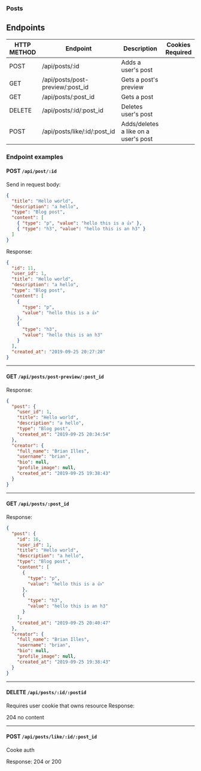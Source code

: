 ### Posts

## Endpoints

| HTTP METHOD | Endpoint                         | Description                          | Cookies Required |
| ----------- | -------------------------------- | ------------------------------------ | ---------------- |
| POST        | /api/posts/:id                   | Adds a user's post                   |                  |
| GET         | /api/posts/post-preview/:post_id | Gets a post's preview                |                  |
| GET         | /api/posts/:post_id              | Gets a post                          |                  |
| DELETE      | /api/posts/:id/:post_id          | Deletes user's post                  |                  |
| POST        | /api/posts/like/:id/:post_id     | Adds/deletes a like on a user's post |                  |

### Endpoint examples

#### POST `/api/post/:id`

Send in request body:

```json
{
  "title": "Hello world",
  "description": "a hello",
  "type": "Blog post",
  "content": [
    { "type": "p", "value": "hello this is a 👍" },
    { "type": "h3", "value": "hello this is an h3" }
  ]
}
```

Response:

```json
{
  "id": 11,
  "user_id": 1,
  "title": "Hello world",
  "description": "a hello",
  "type": "Blog post",
  "content": [
    {
      "type": "p",
      "value": "hello this is a 👍"
    },
    {
      "type": "h3",
      "value": "hello this is an h3"
    }
  ],
  "created_at": "2019-09-25 20:27:28"
}
```

---

#### GET `/api/posts/post-preview/:post_id`

Response:

```json
{
  "post": {
    "user_id": 1,
    "title": "Hello world",
    "description": "a hello",
    "type": "Blog post",
    "created_at": "2019-09-25 20:34:54"
  },
  "creator": {
    "full_name": "Brian Illes",
    "username": "brian",
    "bio": null,
    "profile_image": null,
    "created_at": "2019-09-25 19:38:43"
  }
}
```

---

#### GET `/api/posts/:post_id`

Response:

```json
{
  "post": {
    "id": 16,
    "user_id": 1,
    "title": "Hello world",
    "description": "a hello",
    "type": "Blog post",
    "content": [
      {
        "type": "p",
        "value": "hello this is a 👍"
      },
      {
        "type": "h3",
        "value": "hello this is an h3"
      }
    ],
    "created_at": "2019-09-25 20:40:47"
  },
  "creator": {
    "full_name": "Brian Illes",
    "username": "brian",
    "bio": null,
    "profile_image": null,
    "created_at": "2019-09-25 19:38:43"
  }
}
```

---

#### DELETE `/api/posts/:id/:postid`

Requires user cookie that owns resource
Response:

204 no content

---

#### POST `/api/posts/like/:id/:post_id`

Cooke auth

Response:
204 or 200
